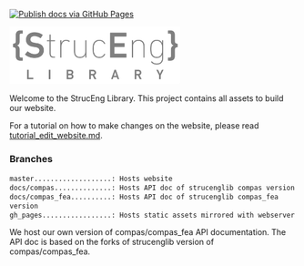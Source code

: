 [![Publish docs via GitHub Pages](https://github.com/StrucEng-Library-kfmresearch/strucenglib-website/actions/workflows/deploy.yml/badge.svg)](https://github.com/StrucEng-Library-kfmresearch/strucenglib-website/actions/workflows/deploy.yml)

<img src="docs/assets/logo.transparent.png" width="300">

Welcome to the StrucEng Library. This project contains all assets to build our website.


For a tutorial on how to make changes on the website, please read [tutorial_edit_website.md](./tutorial_edit_website.md).

### Branches
```
master...................: Hosts website
docs/compas..............: Hosts API doc of strucenglib compas version
docs/compas_fea..........: Hosts API doc of strucenglib compas_fea version
gh_pages.................: Hosts static assets mirrored with webserver
```

We host our own version of compas/compas_fea API documentation. The API doc is based on the forks of strucenglib version of compas/compas_fea.

